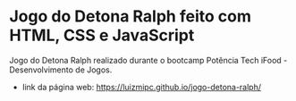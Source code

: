 # Jogo do Detona Ralph feito com HTML, CSS e JavaScript
 Jogo do Detona Ralph realizado durante o bootcamp Potência Tech iFood - Desenvolvimento de Jogos.
 * link da página web: https://luizmipc.github.io/jogo-detona-ralph/

